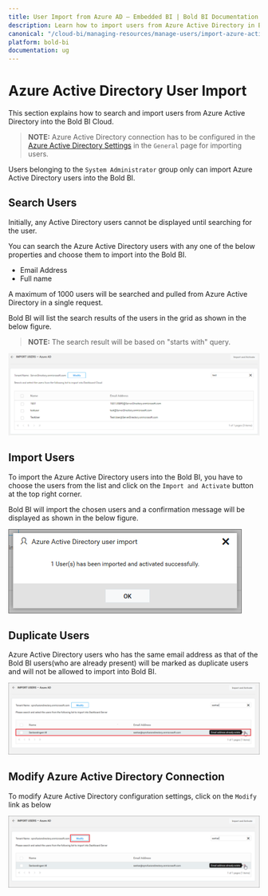 ```yaml
---
title: User Import from Azure AD – Embedded BI | Bold BI Documentation
description: Learn how to import users from Azure Active Directory in Bold BI Embedded. Also know how to modify existing Azure Active Directory connection.
canonical: "/cloud-bi/managing-resources/manage-users/import-azure-active-directory-users/"
platform: bold-bi
documentation: ug
---
```


# Azure Active Directory User Import

This section explains how to search and import users from Azure Active Directory into the Bold BI Cloud.

> **NOTE:**  Azure Active Directory connection has to be configured in the [Azure Active Directory Settings](/cloud-bi/site-administration/azure-active-directory/) in the `General` page for importing users.

Users belonging to the `System Administrator` group only can import Azure Active Directory users into the Bold BI.

## Search Users

Initially, any Active Directory users cannot be displayed until searching for the user.

You can search the Azure Active Directory users with any one of the below properties and choose them to import into the Bold BI. 

* Email Address
* Full name

A maximum of 1000 users will be searched and pulled from Azure Active Directory in a single request. 

Bold BI will list the search results of the users in the grid as shown in the below figure.

> **NOTE:**  The search result will be based on "starts with" query. 

![Import Users from Azure Active Directory Server](/static/assets/embedded/managing-resources/manage-users/images/Search-Azure-Active-Directory-User.png)

## Import Users

To import the Azure Active Directory users into the Bold BI, you have to choose the users from the list and click on the `Import and Activate` button at the top right corner.

Bold BI will import the chosen users and a confirmation message will be displayed as shown in the below figure.

![Success message after imported the Azure Active Directory users](/static/assets/embedded/managing-resources/manage-users/images/Azure-Active-Directory-User-imported.png)

## Duplicate Users

Azure Active Directory users who has the same  email address as that of the Bold BI users(who are already present) will be marked as duplicate users and will not be allowed to import into Bold BI.  

![Duplicated Azure Active Directory Users](/static/assets/embedded/managing-resources/manage-users/images/Duplicated-Azure-Active-Directory-Users.png)

## Modify Azure Active Directory Connection

To modify Azure Active Directory configuration settings, click on the `Modify` link as below

![Modify Azure Active Directory Configuration](/static/assets/embedded/managing-resources/manage-users/images/Modify-Azure-Active-Directory-Configuration.png)